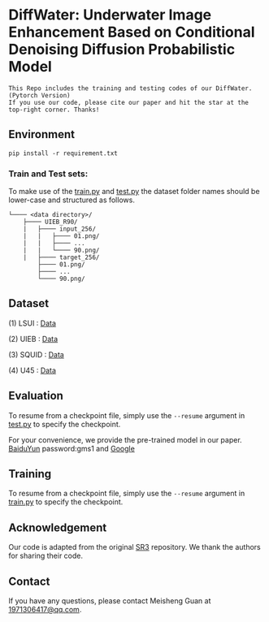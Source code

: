 # DiffWater: Underwater Image Enhancement Based on Conditional Denoising Diffusion Probabilistic Model

```
This Repo includes the training and testing codes of our DiffWater. (Pytorch Version)
If you use our code, please cite our paper and hit the star at the top-right corner. Thanks!
```

## Environment

```
pip install -r requirement.txt
```

### Train and Test sets:


To make use of the [train.py](train.py) and [test.py](test.py)  the dataset folder names should be lower-case and structured as follows.

```
└──── <data directory>/
    ├──── UIEB_R90/
    |   ├──── input_256/
    |   |   ├──── 01.png/
    |   |   ├──── ...
    |   |   └──── 90.png/
    |   ├──── target_256/
		├──── 01.png/
		├──── ...
		└──── 90.png/
```

## Dataset

(1) LSUI : [Data](https://lintaopeng.github.io/_pages/UIE%20Project%20Page.html) 

(2) UIEB : [Data](https://li-chongyi.github.io/proj_benchmark.html) 

(3) SQUID : [Data](https://csms.haifa.ac.il/profiles/tTreibitz/datasets/ambient_forwardlooking/index.html) 

(4) U45 : [Data](https://github.com/IPNUISTlegal/underwater-test-dataset-U45-/tree/master) 

## Evaluation

To resume from a checkpoint file, simply use the `--resume` argument in [test.py](test.py) to specify the checkpoint.

For your convenience, we provide the pre-trained model in our paper. [BaiduYun](https://pan.baidu.com/s/1_woeIfvT6zpUxn-3rItPCg ) password:gms1  and [Google](https://drive.google.com/drive/folders/11T9ao0pmNFv9lVZLcVliNbZ3iJ5F2t7s)

## Training

To resume from a checkpoint file, simply use the `--resume` argument in  [train.py](train.py)  to specify the checkpoint.

## Acknowledgement

Our code is adapted from the original [SR3](https://github.com/Janspiry/Image-Super-Resolution-via-Iterative-Refinement) repository. We thank the authors for sharing their code.

## Contact
If you have any questions, please contact Meisheng Guan at 1971306417@qq.com.
